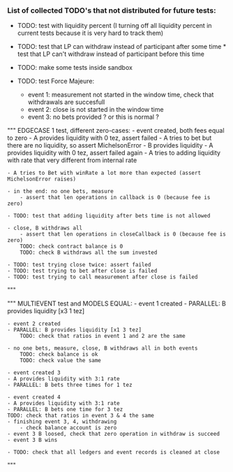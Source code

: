 ### List of collected TODO's that not distributed for future tests:
- TODO: test with liquidity percent (I turning off all liquidity percent in current tests because it is very hard to track them)

- TODO: test that LP can withdraw instead of participant after some time
        * test that LP can't withdraw instead of participant before this time
- TODO: make some tests inside sandbox
- TODO: test Force Majeure:
    - event 1: measurement not started in the window time, check that withdrawals are succesfull
    - event 2: close is not started in the window time
    - event 3: no bets provided ? or this is normal ?


""" EDGECASE 1 test, different zero-cases:
    - event created, both fees equal to zero
    - A provides liquidity with 0 tez, assert failed
    - A tries to bet but there are no liquidity, so assert MichelsonError
    - B provides liquidity
    - A provides liquidity with 0 tez, assert failed again
    - A tries to adding liquidity with rate that very different from internal rate

    - A tries to Bet with winRate a lot more than expected (assert MichelsonError raises)

    - in the end: no one bets, measure
        - assert that len operations in callback is 0 (because fee is zero)

    - TODO: test that adding liquidity after bets time is not allowed

    - close, B withdraws all
        - assert that len operations in closeCallback is 0 (because fee is zero)
        TODO: check contract balance is 0
        TODO: check B withdraws all the sum invested

    - TODO: test trying close twice: assert failed
    - TODO: test trying to bet after close is failed
    - TODO: test trying to call measurement after close is failed
"""


""" MULTIEVENT test and MODELS EQUAL:
    - event 1 created
    - PARALLEL: B provides liquidity [x3 1 tez]

    - event 2 created
    - PARALLEL: B provides liquidity [x1 3 tez]
        TODO: check that ratios in event 1 and 2 are the same

    - no one bets, measure, close, B withdraws all in both events
        TODO: check balance is ok
        TODO: check value the same 

    - event created 3
    - A provides liquidity with 3:1 rate
    - PARALLEL: B bets three times for 1 tez

    - event created 4
    - A provides liquidity with 3:1 rate
    - PARALLEL: B bets one time for 3 tez
    TODO: check that ratios in event 3 & 4 the same
    - finishing event 3, 4, withdrawing
        - check balance account is zero
    - event 3 B loosed, check that zero operation in withdraw is succeed
    - event 3 B wins

    - TODO: check that all ledgers and event records is cleaned at close
"""

